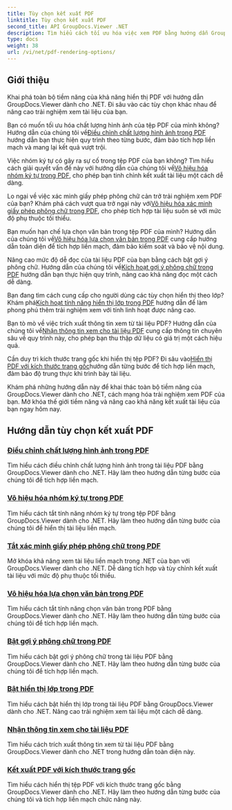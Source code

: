```yaml
---
title: Tùy chọn kết xuất PDF
linktitle: Tùy chọn kết xuất PDF
second_title: API GroupDocs.Viewer .NET
description: Tìm hiểu cách tối ưu hóa việc xem PDF bằng hướng dẫn GroupDocs.Viewer .NET. Khám phá các tùy chọn hiển thị PDF như điều chỉnh chất lượng hình ảnh và tắt tính năng chọn văn bản.
type: docs
weight: 38
url: /vi/net/pdf-rendering-options/
---
```


## Giới thiệu

Khai phá toàn bộ tiềm năng của khả năng hiển thị PDF với hướng dẫn GroupDocs.Viewer dành cho .NET. Đi sâu vào các tùy chọn khác nhau để nâng cao trải nghiệm xem tài liệu của bạn.

 Bạn có muốn tối ưu hóa chất lượng hình ảnh của tệp PDF của mình không? Hướng dẫn của chúng tôi về[Điều chỉnh chất lượng hình ảnh trong PDF](./adjust-image-quality-pdf/) hướng dẫn bạn thực hiện quy trình theo từng bước, đảm bảo tích hợp liền mạch và mang lại kết quả vượt trội.

 Việc nhóm ký tự có gây ra sự cố trong tệp PDF của bạn không? Tìm hiểu cách giải quyết vấn đề này với hướng dẫn của chúng tôi về[Vô hiệu hóa nhóm ký tự trong PDF](./disable-characters-grouping-pdf/), cho phép bạn tinh chỉnh kết xuất tài liệu một cách dễ dàng.

 Lo ngại về việc xác minh giấy phép phông chữ cản trở trải nghiệm xem PDF của bạn? Khám phá cách vượt qua trở ngại này với[Vô hiệu hóa xác minh giấy phép phông chữ trong PDF](./disable-font-license-verifications-pdf/), cho phép tích hợp tài liệu suôn sẻ với mức độ phụ thuộc tối thiểu.

Bạn muốn hạn chế lựa chọn văn bản trong tệp PDF của mình? Hướng dẫn của chúng tôi về[Vô hiệu hóa lựa chọn văn bản trong PDF](./disable-text-selection-pdf/) cung cấp hướng dẫn toàn diện để tích hợp liền mạch, đảm bảo kiểm soát và bảo vệ nội dung.

 Nâng cao mức độ dễ đọc của tài liệu PDF của bạn bằng cách bật gợi ý phông chữ. Hướng dẫn của chúng tôi về[Kích hoạt gợi ý phông chữ trong PDF](./enable-font-hinting-pdf/) hướng dẫn bạn thực hiện quy trình, nâng cao khả năng đọc một cách dễ dàng.

 Bạn đang tìm cách cung cấp cho người dùng các tùy chọn hiển thị theo lớp? Khám phá[Kích hoạt tính năng hiển thị lớp trong PDF](./enable-layered-rendering-pdf/) hướng dẫn để làm phong phú thêm trải nghiệm xem với tính linh hoạt được nâng cao.

 Bạn tò mò về việc trích xuất thông tin xem từ tài liệu PDF? Hướng dẫn của chúng tôi về[Nhận thông tin xem cho tài liệu PDF](./get-view-info-pdf-document/) cung cấp thông tin chuyên sâu về quy trình này, cho phép bạn thu thập dữ liệu có giá trị một cách hiệu quả.

 Cần duy trì kích thước trang gốc khi hiển thị tệp PDF? Đi sâu vào[Hiển thị PDF với kích thước trang gốc](./render-pdf-original-page-size/)hướng dẫn từng bước để tích hợp liền mạch, đảm bảo độ trung thực khi trình bày tài liệu.

Khám phá những hướng dẫn này để khai thác toàn bộ tiềm năng của GroupDocs.Viewer dành cho .NET, cách mạng hóa trải nghiệm xem PDF của bạn. Mở khóa thế giới tiềm năng và nâng cao khả năng kết xuất tài liệu của bạn ngay hôm nay.
## Hướng dẫn tùy chọn kết xuất PDF
### [Điều chỉnh chất lượng hình ảnh trong PDF](./adjust-image-quality-pdf/)
Tìm hiểu cách điều chỉnh chất lượng hình ảnh trong tài liệu PDF bằng GroupDocs.Viewer dành cho .NET. Hãy làm theo hướng dẫn từng bước của chúng tôi để tích hợp liền mạch.
### [Vô hiệu hóa nhóm ký tự trong PDF](./disable-characters-grouping-pdf/)
Tìm hiểu cách tắt tính năng nhóm ký tự trong tệp PDF bằng GroupDocs.Viewer dành cho .NET. Hãy làm theo hướng dẫn từng bước của chúng tôi để hiển thị tài liệu liền mạch.
### [Tắt xác minh giấy phép phông chữ trong PDF](./disable-font-license-verifications-pdf/)
Mở khóa khả năng xem tài liệu liền mạch trong .NET của bạn với GroupDocs.Viewer dành cho .NET. Dễ dàng tích hợp và tùy chỉnh kết xuất tài liệu với mức độ phụ thuộc tối thiểu.
### [Vô hiệu hóa lựa chọn văn bản trong PDF](./disable-text-selection-pdf/)
Tìm hiểu cách tắt tính năng chọn văn bản trong PDF bằng GroupDocs.Viewer dành cho .NET. Hãy làm theo hướng dẫn từng bước của chúng tôi để tích hợp liền mạch.
### [Bật gợi ý phông chữ trong PDF](./enable-font-hinting-pdf/)
Tìm hiểu cách bật gợi ý phông chữ trong tài liệu PDF bằng GroupDocs.Viewer dành cho .NET. Hãy làm theo hướng dẫn từng bước của chúng tôi để tích hợp liền mạch.
### [Bật hiển thị lớp trong PDF](./enable-layered-rendering-pdf/)
Tìm hiểu cách bật hiển thị lớp trong tài liệu PDF bằng GroupDocs.Viewer dành cho .NET. Nâng cao trải nghiệm xem tài liệu một cách dễ dàng.
### [Nhận thông tin xem cho tài liệu PDF](./get-view-info-pdf-document/)
Tìm hiểu cách trích xuất thông tin xem từ tài liệu PDF bằng GroupDocs.Viewer dành cho .NET trong hướng dẫn toàn diện này.
### [Kết xuất PDF với kích thước trang gốc](./render-pdf-original-page-size/)
Tìm hiểu cách hiển thị tệp PDF với kích thước trang gốc bằng GroupDocs.Viewer dành cho .NET. Hãy làm theo hướng dẫn từng bước của chúng tôi và tích hợp liền mạch chức năng này.